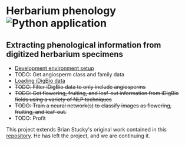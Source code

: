 # Herbarium phenology![Python application](https://github.com/rafelafrance/herbarium_phenology/workflows/CI/badge.svg)

## Extracting phenological information from digitized herbarium specimens

- [Development environment setup](docs/dev_setup.md)
- TODO: Get angiosperm class and family data
- [Loading iDigBio data](notebooks/01_idigbio_load.ipynb)
- ~~TODO: Filter iDigBio data to only include angiosperms~~
- ~~TODO: Get flowering, fruiting, and leaf-out information from iDigBio fields using a variety of NLP techniques~~
- ~~TODO: Train a neural network(s) to classify images as flowering, fruiting, and leaf-out.~~
- TODO: Profit

This project extends Brian Stucky's original work contained in this [repository](https://gitlab.com/stuckyb/herbarium_phenology). He has left the project, and we are continuing it.
